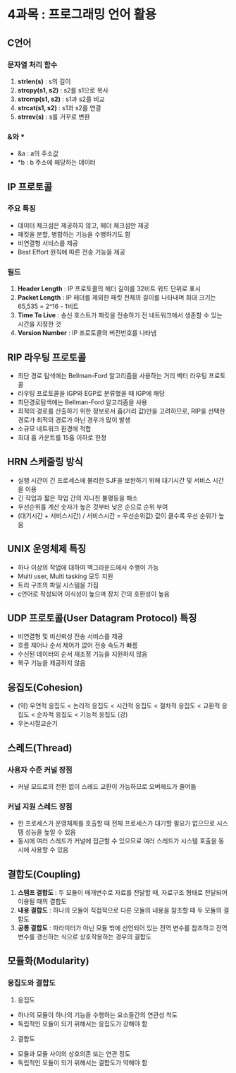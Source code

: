# 4과목 : 프로그래밍 언어 활용
## C언어
### 문자열 처리 함수
1.	**strlen(s)** : s의 길이
2.	**strcpy(s1, s2)** : s2를 s1으로 복사
3.	**strcmp(s1, s2)** : s1과 s2를 비교
3.	**strcat(s1, s2)** : s1과 s2를 연결
4.	**strrev(s)** : s를 거꾸로 변환

### &와 *
- &a : a의 주소값
- *b : b 주소에 해당하는 데이터

## IP 프로토콜
### 주요 특징
- 데이터 체크섬은 제공하지 않고, 헤더 체크섬만 제공
- 패킷을 분할, 병합하는 기능을 수행하기도 함
- 비연결형 서비스를 제공
- Best Effort 원칙에 따른 전송 기능을 제공

### 필드
1.	**Header Length** : IP 프로토콜의 헤더 길이를 32비트 워드 단위로 표시
2.	**Packet Length** : IP 헤더를 제외한 패킷 전체의 길이를 나타내며 최대 크기는 65,535 = 2^16 - 1비트
3.	**Time To Live** : 송신 호스트가 패킷을 전송하기 전 네트워크에서 생존할 수 있는 시간을 지정한 것
4.	**Version Number** : IP 프로토콜의 버전번호를 나타냄

## RIP 라우팅 프로토콜
- 최단 경로 탐색에는 Bellman-Ford 알고리즘을 사용하는 거리 벡터 라우팅 프로토콜
- 라우팅 프로토콜을 IGP와 EGP로 분류했을 때 IGP에 해당
- 최단경로탐색에는 Bellman-Ford 알고리즘을 사용
- 최적의 경로를 산출하기 위한 정보로서 홉(거리 값)만을 고려하므로, RIP을 선택한 경로가 최적의 경로가 아닌 경우가 많이 발생
- 소규모 네트워크 환경에 적합
- 최대 홉 카운트를 15홉 이하로 한정

## HRN 스케줄링 방식
- 실행 시간이 긴 프로세스에 불리한 SJF을 보완하기 위해 대기시간 및 서비스 시간을 이용
- 긴 작업과 짧은 작업 간의 지나친 불평등을 해소
- 우선순위를 계산 숫자가 높은 것부터 낮은 순으로 순위 부여
- (대기시간 + 서비스시간) / 서비스시간 = 우선순위값) 값이 클수록 우선 순위가 높음

## UNIX 운영체제 특징
- 하나 이상의 작업에 대하여 백그라운드에서 수행이 가능
- Multi user, Multi tasking 모두 지원
- 트리 구조의 파일 시스템을 가짐
- c언어로 작성되어 이식성이 높으며 장치 간의 호환성이 높음

## UDP 프로토콜(User Datagram Protocol) 특징
- 비연결형 및 비신뢰성 전송 서비스를 제공
- 흐름 제어나 순서 제어가 없어 전송 속도가 빠름
- 수신된 데이터의 순서 재조정 기능을 지원하지 않음
- 복구 기능을 제공하지 않음

## 응집도(Cohesion)
- (약) 우연적 응집도 < 논리적 응집도 < 시간적 응집도 < 절차적 응집도 < 교환적 응집도 < 순차적 응집도 < 기능적 응집도 (강)
- 우논시절교순기

## 스레드(Thread)
### 사용자 수준 커널 장점
- 커널 모드로의 전환 없이 스레드 교환이 가능하므로 오버헤드가 줄어듦
### 커널 지원 스레드 장점
- 한 프로세스가 운영체제를 호출할 때 전체 프로세스가 대기할 필요가 없으므로 시스템 성능을 높일 수 있음
- 동시에 여러 스레드가 커널에 접근할 수 있으므로 여러 스레드가 시스템 호출을 동시에 사용할 수 있음

## 결합도(Coupling)
1. **스탬프 결합도** : 두 모듈이 매개변수로 자료를 전달할 때, 자료구조 형태로 전달되어 이용될 때의 결합도
2. **내용 결합도** : 하나의 모듈이 직접적으로 다른 모듈의 내용을 참조할 때 두 모듈의 결합도
3. **공통 결합도** :  파라미터가 아닌 모듈 밖에 선언되어 있는 전역 변수를 참조하고 전역 변수를 갱신하는 식으로 상호작용하는 경우의 결합도

## 모듈화(Modularity)
### 응집도와 결합도
1. 응집도
- 하나의 모듈이 하나의 기능을 수행하는 요소들간의 연관성 척도
- 독립적인 모듈이 되기 위해서는 응집도가 강해야 함
2. 결합도
- 모듈과 모듈 사이의 상호의존 또는 연관 정도
- 독립적인 모듈이 되기 위해서는 결합도가 약해야 함



